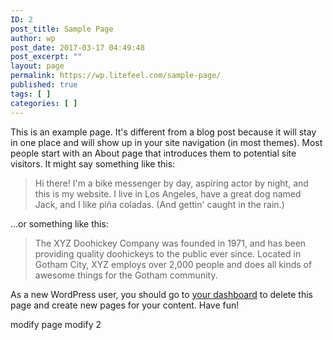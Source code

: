 ```yaml
---
ID: 2
post_title: Sample Page
author: wp
post_date: 2017-03-17 04:49:48
post_excerpt: ""
layout: page
permalink: https://wp.litefeel.com/sample-page/
published: true
tags: [ ]
categories: [ ]
---
```

This is an example page. It's different from a blog post because it will stay in one place and will show up in your site navigation (in most themes). Most people start with an About page that introduces them to potential site visitors. It might say something like this:

<blockquote>Hi there! I'm a bike messenger by day, aspiring actor by night, and this is my website. I live in Los Angeles, have a great dog named Jack, and I like pi&#241;a coladas. (And gettin' caught in the rain.)</blockquote>

...or something like this:

<blockquote>The XYZ Doohickey Company was founded in 1971, and has been providing quality doohickeys to the public ever since. Located in Gotham City, XYZ employs over 2,000 people and does all kinds of awesome things for the Gotham community.</blockquote>

As a new WordPress user, you should go to <a href="http://wp.litefeel.com/wp-admin/">your dashboard</a> to delete this page and create new pages for your content. Have fun!


modify page
modify 2
